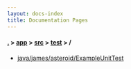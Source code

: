 ```yaml
---
layout: docs-index
title: Documentation Pages
---
```

#### [.](./../../../index) > [app](./../../index) > [src](./../index) > [test](./index) > **/**

- [java/james/asteroid/ExampleUnitTest](java/james/asteroid/ExampleUnitTest)
